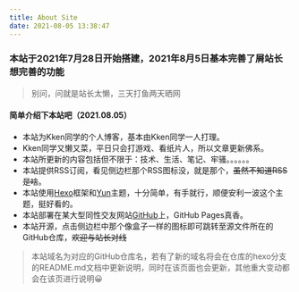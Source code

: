 ```yaml
---
title: About Site
date: 2021-08-05 13:38:47
---
```


### 本站于2021年7月28日开始搭建，2021年8月5日基本完善了屑站长想完善的功能

> 别问，问就是站长太懒，三天打鱼两天晒网

#### 简单介绍下本站吧（2021.08.05）

+ 本站为Kken同学的个人博客，基本由Kken同学一人打理。
+ Kken同学又懒又菜，平日只会打游戏、看纸片人，所以文章更新佛系。
+ 本站所更新的内容包括但不限于：技术、生活、笔记、牢骚。。。。。。
+ 本站提供RSS订阅，看见侧边栏那个RSS图标没，就是那个，~~虽然不知道RSS是啥~~。
+ 本站使用[Hexo](https://hexo.io/zh-cn/)框架和[Yun](https://github.com/YunYouJun/hexo-theme-yun/)主题，十分简单，有手就行，顺便安利一波这个主题，挺好看的。
+ 本站部署在某大型同性交友网站[GitHub](https://github.com/)上，GitHub Pages真香。
+ 本站开源，点击侧边栏中那个像盒子一样的图标即可跳转至源文件所在的GitHub仓库，~~欢迎与站长对线~~

> 本站域名为对应的GitHub仓库名，若有了新的域名将会在仓库的hexo分支的README.md文档中更新说明，同时在该页面也会更新，其他重大变动都会在该页进行说明😀